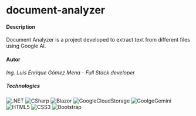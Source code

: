 # document-analyzer

#### Description
Document Analyzer is a project developed to extract text from different files using Google AI.

#### Autor

*Ing. Luis Enrique Gómez Mena - Full Stack developer* 

##### Technologies
<div style="display: inline-block;">
   <img alt=".NET" src="https://img.shields.io/badge/.NET-5C2D91?style=for-the-badge&logo=.net&logoColor=white"> 
   <img alt="CSharp" src="https://img.shields.io/badge/C%23-239120?style=for-the-badge&logo=c-sharp&logoColor=white"> 
   <img alt="Blazor" src="https://img.shields.io/badge/blazor-512BD4?style=for-the-badge&logo=blazor&logoColor=white">    
   <img alt="GoogleCloudStorage" src="https://img.shields.io/badge/google%20cloud%20storage-AECBFA?style=for-the-badge&logo=googlecloudstorage&logoColor=black"> 
   <img alt="GoolgeGemini" src="https://img.shields.io/badge/google%20gemini-8E75B2?style=for-the-badge&logo=googlegemini&logoColor=white">
   <img alt="HTML5" src="https://img.shields.io/badge/HTML5-E34F26?style=for-the-badge&logo=html5&logoColor=white"> 
   <img alt="CSS3" src="https://img.shields.io/badge/CSS3-1572B6?style=for-the-badge&logo=css3&logoColor=white"> 
   <img alt="Bootstrap" src="https://img.shields.io/badge/Bootstrap-563D7C?style=for-the-badge&logo=bootstrap&logoColor=white"> 
 </div>